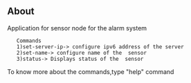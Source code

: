 ## About

Application for sensor node for the alarm system

       Commands
       1)set-server-ip-> configure ipv6 address of the server 
       2)set-name-> configure name of the  sensor
       3)status-> Displays status of the  sensor

  To know more about the commands,type "help" command   








